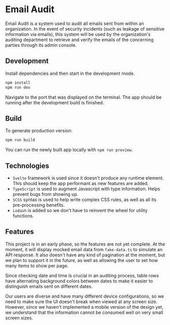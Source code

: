 # Email Audit

Email Audit is a system used to audit all emails sent from within an organization. In the event of security incidents (such as leakage of sensitive information via emails), this system will be used by the organization's auditing department to retrieve and verify the emails of the concerning parties through its admin console.

## Development

Install dependencies and then start in the development mode.

```bash
npm install
npm run dev
```

Navigate to the port that was displayed on the terminal. The app should be running after the development build is finished.

## Build

To generate production version:

```bash
npm run build
```

You can run the newly built app locally with `npm run preview`.

## Technologies

- `Svelte` framework is used since it doesn't produce any runtime element. This should keep the app performant as new features are added.
- `TypeScript` is used to augment Javascript with type information. Helps prevent bugs from showing up.
- `SCSS` syntax is used to help write complex CSS rules, as well as all its pre-processing benefits.
- `Lodash` is added so we don't have to reinvent the wheel for utility functions.

## Features

This project is in an early phase, so the features are not yet complete. At the moment, it will display mocked email data from `fake-data.ts` to simulate an API response. It also doesn't have any kind of pagination at the moment, but we plan to support it in the future, as well as allowing the user to set how many items to show per page.

Since checking date and time is crucial in an auditing process, table rows have alternating background colors between dates to make it easier to distinguish emails sent on different dates.

Our users are diverse and have many different device configurations, so we need to make sure the UI doesn't break when viewed at any screen size. However, since we haven't implemented a mobile version of the design yet, we understand that the information cannot be consumed well on very small screen sizes.
